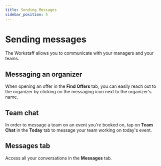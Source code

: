 ```yaml
---
title: Sending Messages
sidebar_position: 5
---
```


# Sending messages
The Workstaff allows you to communicate with your managers and your teams.

## Messaging an organizer 
When opening an offer in the **Find Offers** tab, you can easily reach out to the organizer by clicking on the messaging icon next to the organizer's name. 

## Team chat 
In order to message a team on an event you're booked on, tap on **Team Chat** in the **Today** tab to message your team working on today's event.

## Messages tab
Access all your conversations in the **Messages** tab. 